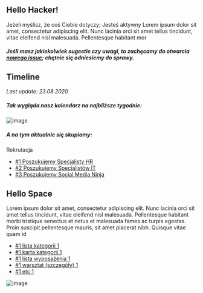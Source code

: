 
## Hello Hacker!

Jeżeli myślisz, że coś Ciebie dotyczy; Jesteś aktywny Lorem ipsum dolor sit amet, consectetur adipiscing elit. Nunc lacinia orci sit amet tellus tincidunt, vitae eleifend nisl malesuada. Pellentesque habitant mor


##### Jeśli masz jakiekolwiek sugestie czy uwagi, to zachęcamy do otwarcia [nowego issue](https://github.com/szczecinskaprzestrzendiy/hackerspaceszczecin/issues/new); chętnie się odniesiemy do sprawy.


## Timeline
*Last update: 23.08.2020*

##### Tak wygląda nasz kalendarz na najbliższe tygodnie:

![image](https://user-images.githubusercontent.com/3337832/90456458-4eb22e00-e0f9-11ea-8a53-aebd082d1b91.png) 

##### A na tym aktualnie się skupiamy:

Rekrutacja
  
   * [#1 Poszukujemy Specjalisty HR](https://github.com/SzczecinskaPrzestrzenDIY/HackerSpaceSzczecin/issues/1)  
   * [#2 Poszukujemy Specjalistów IT](https://github.com/SzczecinskaPrzestrzenDIY/HackerSpaceSzczecin/issues/2)  
   * [#3 Poszukujemy Social Media Ninja](https://github.com/SzczecinskaPrzestrzenDIY/HackerSpaceSzczecin/issues/3)  


## Hello Space

Lorem ipsum dolor sit amet, consectetur adipiscing elit. Nunc lacinia orci sit amet tellus tincidunt, vitae eleifend nisl malesuada. Pellentesque habitant morbi tristique senectus et netus et malesuada fames ac turpis egestas. Proin suscipit pellentesque mauris, sit amet placerat nibh. Quisque vitae quam id
 
* [#1 lista kategorii 1](https://github.com/SzczecinskaPrzestrzenDIY/HackerSpaceSzczecin/issues/1)
* [#1 karta kategorii 1](https://github.com/SzczecinskaPrzestrzenDIY/HackerSpaceSzczecin/issues/1)
* [#1 lista wyposażenia 1](https://github.com/SzczecinskaPrzestrzenDIY/HackerSpaceSzczecin/issues/1)
* [#1 warsztat (szczegóły) 1](https://github.com/SzczecinskaPrzestrzenDIY/HackerSpaceSzczecin/issues/1)
* [#1 etc 1](https://github.com/SzczecinskaPrzestrzenDIY/HackerSpaceSzczecin/issues/1)

![image](https://user-images.githubusercontent.com/3337832/90456742-03e4e600-e0fa-11ea-8159-f12634eb2a6f.png)
